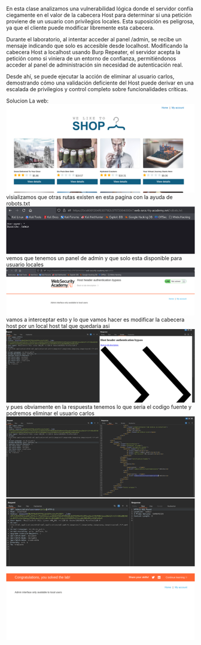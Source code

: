 En esta clase analizamos una vulnerabilidad lógica donde el servidor confía ciegamente en el valor de la cabecera Host para determinar si una petición proviene de un usuario con privilegios locales. Esta suposición es peligrosa, ya que el cliente puede modificar libremente esta cabecera.

Durante el laboratorio, al intentar acceder al panel /admin, se recibe un mensaje indicando que solo es accesible desde localhost. Modificando la cabecera Host a localhost usando Burp Repeater, el servidor acepta la petición como si viniera de un entorno de confianza, permitiéndonos acceder al panel de administración sin necesidad de autenticación real.

Desde ahí, se puede ejecutar la acción de eliminar al usuario carlos, demostrando cómo una validación deficiente del Host puede derivar en una escalada de privilegios y control completo sobre funcionalidades críticas.

Solucion
La web:
![Pasted_image_20250829201753.png](/Imagenes/Pasted_image_20250829201753.png)
visializamos que otras rutas existen en esta pagina con la ayuda de robots.txt
![Pasted_image_20250829201940.png](/Imagenes/Pasted_image_20250829201940.png)
vemos que tenemos un panel de admin y que solo esta disponible para usuario locales
![Pasted_image_20250829202000.png](/Imagenes/Pasted_image_20250829202000.png)
vamos a interceptar esto y lo que vamos hacer es modificar la cabecera host por un local host
tal que quedaria asi
![Pasted_image_20250829202226.png](/Imagenes/Pasted_image_20250829202226.png)
y pues obviamente en la respuesta tenemos lo que seria el codigo fuente y podremos eliminar el usuario carlos
![Pasted_image_20250829202314.png](/Imagenes/Pasted_image_20250829202314.png)
![Pasted_image_20250829202338.png](/Imagenes/Pasted_image_20250829202338.png)
![Pasted_image_20250829202351.png](/Imagenes/Pasted_image_20250829202351.png)

